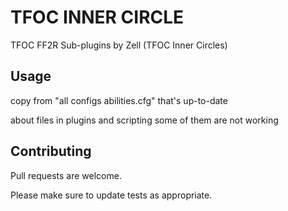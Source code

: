 # TFOC INNER CIRCLE

TFOC FF2R Sub-plugins by Zell (TFOC Inner Circles)

## Usage
copy from "all configs abilities.cfg" that's up-to-date

about files in plugins and scripting some of them are not working

## Contributing

Pull requests are welcome.

Please make sure to update tests as appropriate.
